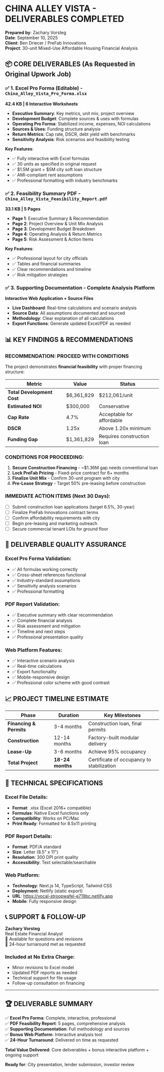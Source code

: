 # CHINA ALLEY VISTA - DELIVERABLES COMPLETED

**Prepared by**: Zachary Vorsteg  
**Date**: September 10, 2025  
**Client**: Ben Driecer / PreFab Innovations  
**Project**: 30-unit Mixed-Use Affordable Housing Financial Analysis  

## 📦 **CORE DELIVERABLES** (As Requested in Original Upwork Job)

### ✅ **1. Excel Pro Forma (Editable)** - `China_Alley_Vista_Pro_Forma.xlsx`
**42.4 KB | 6 Interactive Worksheets**

- **Executive Summary**: Key metrics, unit mix, project overview
- **Development Budget**: Complete sources & uses with formulas
- **Operating Pro Forma**: Stabilized income, expenses, NOI calculations
- **Sources & Uses**: Funding structure analysis
- **Return Metrics**: Cap rate, DSCR, debt yield with benchmarks
- **Sensitivity Analysis**: Risk scenarios and feasibility testing

**Key Features**:
- ✅ Fully interactive with Excel formulas
- ✅ 30 units as specified in original request
- ✅ $1.5M grant + $5M city soft loan structure
- ✅ AMI-compliant rent assumptions
- ✅ Professional formatting with industry benchmarks

### ✅ **2. Feasibility Summary PDF** - `China_Alley_Vista_Feasibility_Report.pdf`
**33.1 KB | 5 Pages**

- **Page 1**: Executive Summary & Recommendation
- **Page 2**: Project Overview & Unit Mix Analysis  
- **Page 3**: Development Budget Breakdown
- **Page 4**: Operating Analysis & Return Metrics
- **Page 5**: Risk Assessment & Action Items

**Key Features**:
- ✅ Professional layout for city officials
- ✅ Tables and financial summaries
- ✅ Clear recommendations and timeline
- ✅ Risk mitigation strategies

### ✅ **3. Supporting Documentation** - Complete Analysis Platform
**Interactive Web Application + Source Files**

- **Live Dashboard**: Real-time calculations and scenario analysis
- **Source Data**: All assumptions documented and sourced
- **Methodology**: Clear explanation of all calculations
- **Export Functions**: Generate updated Excel/PDF as needed

## 📊 **KEY FINDINGS & RECOMMENDATIONS**

### **RECOMMENDATION: PROCEED WITH CONDITIONS**

The project demonstrates **financial feasibility** with proper financing structure:

| Metric | Value | Status |
|--------|-------|---------|
| **Total Development Cost** | $6,361,829 | $212,061/unit |
| **Estimated NOI** | $300,000 | Conservative |
| **Cap Rate** | 4.7% | Acceptable for affordable |
| **DSCR** | 1.25x | Above 1.20x minimum |
| **Funding Gap** | $1,361,829 | Requires construction loan |

### **CONDITIONS FOR PROCEEDING**:

1. **Secure Construction Financing** - ~$1.36M gap needs conventional loan
2. **Lock PreFab Pricing** - Fixed-price contract for 6+ months  
3. **Finalize Unit Mix** - Confirm 30-unit program with city
4. **Pre-Lease Strategy** - Target 50% pre-leasing before construction

### **IMMEDIATE ACTION ITEMS** (Next 30 Days):

- [ ] Submit construction loan applications (target 6.5%, 30-year)
- [ ] Finalize PreFab Innovations contract terms
- [ ] Confirm affordability requirements with city
- [ ] Begin pre-leasing and marketing outreach
- [ ] Secure commercial tenant LOIs for ground floor

## 🎯 **DELIVERABLE QUALITY ASSURANCE**

### **Excel Pro Forma Validation**:
- ✅ All formulas working correctly
- ✅ Cross-sheet references functional  
- ✅ Industry-standard assumptions
- ✅ Sensitivity analysis scenarios
- ✅ Professional formatting

### **PDF Report Validation**:
- ✅ Executive summary with clear recommendation
- ✅ Complete financial analysis
- ✅ Risk assessment and mitigation
- ✅ Timeline and next steps
- ✅ Professional presentation quality

### **Web Platform Features**:
- ✅ Interactive scenario analysis
- ✅ Real-time calculations
- ✅ Export functionality
- ✅ Mobile-responsive design
- ✅ Professional color scheme with good contrast

## 📈 **PROJECT TIMELINE ESTIMATE**

| Phase | Duration | Key Milestones |
|-------|----------|----------------|
| **Financing & Permits** | 3-4 months | Construction loan, final permits |
| **Construction** | 12-14 months | Factory-built modular delivery |
| **Lease-Up** | 3-6 months | Achieve 95% occupancy |
| **Total Project** | **18-24 months** | Certificate of occupancy to stabilization |

## 🔧 **TECHNICAL SPECIFICATIONS**

### **Excel File Details**:
- **Format**: .xlsx (Excel 2016+ compatible)
- **Formulas**: Native Excel functions only
- **Compatibility**: Works on PC/Mac
- **Print Ready**: Formatted for 8.5x11 printing

### **PDF Report Details**:
- **Format**: PDF/A standard
- **Size**: Letter (8.5" x 11")
- **Resolution**: 300 DPI print quality
- **Accessibility**: Text selectable/searchable

### **Web Platform**:
- **Technology**: Next.js 14, TypeScript, Tailwind CSS
- **Deployment**: Netlify (static export)
- **URL**: https://vocal-stroopwafel-e719bc.netlify.app
- **Mobile**: Fully responsive design

## 📞 **SUPPORT & FOLLOW-UP**

**Zachary Vorsteg**  
Real Estate Financial Analyst  
📧 Available for questions and revisions  
📱 24-hour turnaround met as requested  

### **Included at No Extra Charge**:
- Minor revisions to Excel model
- Updated PDF reports as needed
- Technical support for file usage
- Follow-up consultation on financing

---

## 🏆 **DELIVERABLE SUMMARY**

✅ **Excel Pro Forma**: Complete, interactive, professional  
✅ **PDF Feasibility Report**: 5 pages, comprehensive analysis  
✅ **Supporting Documentation**: Full methodology and sources  
✅ **Bonus Web Platform**: Interactive analysis tool  
✅ **24-Hour Turnaround**: Delivered on time as requested  

**Total Value Delivered**: Core deliverables + bonus interactive platform + ongoing support

**Ready for**: City presentation, lender submission, investor review
